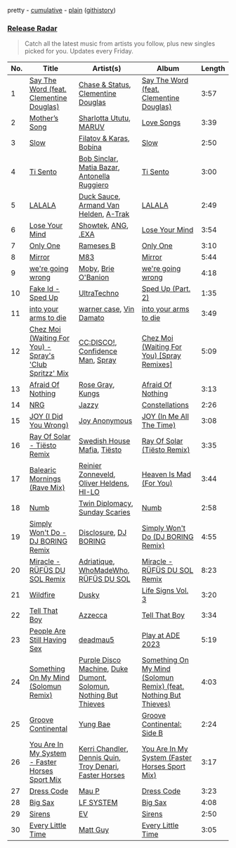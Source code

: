 pretty - [cumulative](/playlists/cumulative/Release%20Radar.md) - [plain](/playlists/plain/37i9dQZEVXbsudmxBFKW7G) ([githistory](https://github.githistory.xyz/vitokorn/spotify-playlist-archive/blob/master/playlists/plain/37i9dQZEVXbsudmxBFKW7G))

### [Release Radar](https://open.spotify.com/playlist/37i9dQZEVXbsudmxBFKW7G)

> Catch all the latest music from artists you follow, plus new singles picked for you. Updates every Friday.

| No. | Title | Artist(s) | Album | Length |
|---|---|---|---|---|
| 1 | [Say The Word (feat. Clementine Douglas)](https://open.spotify.com/track/1jxGhPyCn9SZR9eqrTduja) | [Chase & Status](https://open.spotify.com/artist/3jNkaOXasoc7RsxdchvEVq), [Clementine Douglas](https://open.spotify.com/artist/4DWuml4Jf6K81b5rAPwMb6) | [Say The Word (feat. Clementine Douglas)](https://open.spotify.com/album/6n71DzGS11DoNhdmGQGq5B) | 3:57 |
| 2 | [Mother’s Song](https://open.spotify.com/track/5Puot8KLTB7titKIIDr6g3) | [Sharlotta Ututu](https://open.spotify.com/artist/3smbN032eWc19zV55DUBth), [MARUV](https://open.spotify.com/artist/44T03OWDUjwDgg4IYgFCWi) | [Love Songs](https://open.spotify.com/album/3vDj5msb84cBE0JO6MaEQh) | 3:39 |
| 3 | [Slow](https://open.spotify.com/track/6AGyeJVyYLnPOkkSn7YCNx) | [Filatov & Karas](https://open.spotify.com/artist/5NW2uPFatEKjZQ5gpWD8HO), [Bobina](https://open.spotify.com/artist/7H63wD8xWXAKdYVjZmE90B) | [Slow](https://open.spotify.com/album/3lckCn6fuZcxbvGwa8orOv) | 2:50 |
| 4 | [Ti Sento](https://open.spotify.com/track/5PcmvoBshN5YfFmU4uSXwd) | [Bob Sinclar](https://open.spotify.com/artist/5YFS41yoX0YuFY39fq21oN), [Matia Bazar](https://open.spotify.com/artist/449mAbddAC2PAgNM3TLyc5), [Antonella Ruggiero](https://open.spotify.com/artist/7xELwlmfwkTUMKJNSxN5To) | [Ti Sento](https://open.spotify.com/album/7Cm248Tj1NigR5Jujq0IJq) | 3:00 |
| 5 | [LALALA](https://open.spotify.com/track/0vMAY6AodrM6yXH8Gi9Xzq) | [Duck Sauce](https://open.spotify.com/artist/0q8J3Yj810t5cpAYEJ7gxt), [Armand Van Helden](https://open.spotify.com/artist/3cQA9WH8liZfeja1DxcDYE), [A-Trak](https://open.spotify.com/artist/3TaUSUXn41GixL7zbvrIDt) | [LALALA](https://open.spotify.com/album/6hxVFjWlFEeezccloBHDKW) | 2:49 |
| 6 | [Lose Your Mind](https://open.spotify.com/track/5XQllC4XsoxGlPs3vXk5o0) | [Showtek](https://open.spotify.com/artist/3gk0OYeLFWYupGFRHqLSR7), [ANG](https://open.spotify.com/artist/3iGTIdf1fn9YmiiZiODGTl), [.EXA](https://open.spotify.com/artist/4fCHA6Os4QKfn5UngdAf3i) | [Lose Your Mind](https://open.spotify.com/album/7Mlc4tYbwzdmORE8TLxN0b) | 3:54 |
| 7 | [Only One](https://open.spotify.com/track/1MBehMaXU8nFUAPVuqF4pe) | [Rameses B](https://open.spotify.com/artist/06EfEcjc0vdvI6VNL0soIO) | [Only One](https://open.spotify.com/album/4Zzw1YOSdydjqP6uqxaSf7) | 3:10 |
| 8 | [Mirror](https://open.spotify.com/track/7C74FYSogQMpySq38PGJxg) | [M83](https://open.spotify.com/artist/63MQldklfxkjYDoUE4Tppz) | [Mirror](https://open.spotify.com/album/3nezsTrPW8H4MkHrOwwmZf) | 5:44 |
| 9 | [we're going wrong](https://open.spotify.com/track/0ZSKRyeth2Bo3sin3QvC6q) | [Moby](https://open.spotify.com/artist/3OsRAKCvk37zwYcnzRf5XF), [Brie O'Banion](https://open.spotify.com/artist/3EoSm0VXLJgVCAPsPS4a6G) | [we're going wrong](https://open.spotify.com/album/0cxzv4qbITfKKH1N2lxq65) | 4:18 |
| 10 | [Fake Id - Sped Up](https://open.spotify.com/track/6i7ajy1tEpB3nzxwxV4ifl) | [UltraTechno](https://open.spotify.com/artist/0ZKQGB49AwsmJwfbryeodZ) | [Sped Up (Part. 2)](https://open.spotify.com/album/4yscHaCx8L8DYo6SMMXY2x) | 1:35 |
| 11 | [into your arms to die](https://open.spotify.com/track/36aPqCbwtOBw1M80zzgEMP) | [warner case](https://open.spotify.com/artist/106OuakzOxxbXTuigEEf01), [Vin Damato](https://open.spotify.com/artist/4GZheXbY0Tx2Q2WNgTyOeD) | [into your arms to die](https://open.spotify.com/album/0NLBPOPsAZhhjn2sHt9pD2) | 3:49 |
| 12 | [Chez Moi (Waiting For You) - Spray's 'Club Spritzz' Mix](https://open.spotify.com/track/5JCjyRsnzkiic9vHoqpykC) | [CC:DISCO!](https://open.spotify.com/artist/37fxVoFAMzet5CiiDg7SL7), [Confidence Man](https://open.spotify.com/artist/0RwXnFrEoI8tltFvYpJgP6), [Spray](https://open.spotify.com/artist/7AyNPhiTjEsBF4HBBW4gDf) | [Chez Moi (Waiting For You) [Spray Remixes]](https://open.spotify.com/album/3MBM7C3aAOK5uPuneu8JvX) | 5:09 |
| 13 | [Afraid Of Nothing](https://open.spotify.com/track/2w0GwKe9lBBhArfBpcjXsy) | [Rose Gray](https://open.spotify.com/artist/5YYrWH3w4JYijU4JZrOXWA), [Kungs](https://open.spotify.com/artist/7keGfmQR4X5w0two1xKZ7d) | [Afraid Of Nothing](https://open.spotify.com/album/7CEVUPCS8SjIizi6Kx1jsm) | 3:13 |
| 14 | [NRG](https://open.spotify.com/track/44QkpZXInhOAPDWUrtHaUy) | [Jazzy](https://open.spotify.com/artist/7zAAwgV5Wqmvpb4GzvlRkP) | [Constellations](https://open.spotify.com/album/4iYUh0Cw9bB5XSObj8AuQq) | 2:26 |
| 15 | [JOY (I Did You Wrong)](https://open.spotify.com/track/53rqt9kOteeAvG11dBjq7n) | [Joy Anonymous](https://open.spotify.com/artist/3pK4EcflBpG1Kpmjk5LK2R) | [JOY (In Me All The Time)](https://open.spotify.com/album/1wgSgebPc22KAzCsVcCPMG) | 3:08 |
| 16 | [Ray Of Solar - Tiësto Remix](https://open.spotify.com/track/4HfQpalNYBccGOio2lqFbW) | [Swedish House Mafia](https://open.spotify.com/artist/1h6Cn3P4NGzXbaXidqURXs), [Tiësto](https://open.spotify.com/artist/2o5jDhtHVPhrJdv3cEQ99Z) | [Ray Of Solar (Tiësto Remix)](https://open.spotify.com/album/2wu3YZ0c80fgq9IcKhyDHH) | 3:35 |
| 17 | [Balearic Mornings (Rave Mix)](https://open.spotify.com/track/077AjPx334yMPROFwWZOUb) | [Reinier Zonneveld](https://open.spotify.com/artist/21A7bhIL1m6CNZn8y57PIZ), [Oliver Heldens](https://open.spotify.com/artist/5nki7yRhxgM509M5ADlN1p), [HI-LO](https://open.spotify.com/artist/0ETJQforv5OXgDgidQv9qd) | [Heaven Is Mad (For You)](https://open.spotify.com/album/5AwdBViQX8KJyd4cX2RBP7) | 3:44 |
| 18 | [Numb](https://open.spotify.com/track/6TvCNh37pSO9rp9fIhskKN) | [Twin Diplomacy](https://open.spotify.com/artist/5rweLVovWSRNfeuVvzPcCq), [Sunday Scaries](https://open.spotify.com/artist/0PavAVTZWBEpaj4iJdKCyj) | [Numb](https://open.spotify.com/album/6FnqdQC9PHxPoLE5rQqtrn) | 2:58 |
| 19 | [Simply Won't Do - DJ BORING Remix](https://open.spotify.com/track/6u7QJ9AVsSzkCGJZTzHQtC) | [Disclosure](https://open.spotify.com/artist/6nS5roXSAGhTGr34W6n7Et), [DJ BORING](https://open.spotify.com/artist/3MkIU5jhXTMK9pYQTRVI6p) | [Simply Won't Do (DJ BORING Remix)](https://open.spotify.com/album/75keapwOSA8CGgg6mjUXXY) | 4:55 |
| 20 | [Miracle - RÜFÜS DU SOL Remix](https://open.spotify.com/track/2yTjbIZDwHO41HIwDNPB8K) | [Adriatique](https://open.spotify.com/artist/02DWGcShQivFepRvGJ7xhB), [WhoMadeWho](https://open.spotify.com/artist/50Lr1puweM1hFsF1LpIZLM), [RÜFÜS DU SOL](https://open.spotify.com/artist/5Pb27ujIyYb33zBqVysBkj) | [Miracle - RÜFÜS DU SOL Remix](https://open.spotify.com/album/0YrIrVXVrpZZM7cjxF8erW) | 8:23 |
| 21 | [Wildfire](https://open.spotify.com/track/7DIozOikmcysjNyBZNcXG8) | [Dusky](https://open.spotify.com/artist/5gqoUf9vKKv96b1c0GBKwu) | [Life Signs Vol. 3](https://open.spotify.com/album/7owJoi3DP5T6buqX7jBiX8) | 3:20 |
| 22 | [Tell That Boy](https://open.spotify.com/track/34x9lHWBLEWgDSUUlx1T5Z) | [Azzecca](https://open.spotify.com/artist/2k5DY2QDU3kBi5DX7OQlWj) | [Tell That Boy](https://open.spotify.com/album/1pQODgWcJzz8oUoucbos1R) | 3:34 |
| 23 | [People Are Still Having Sex](https://open.spotify.com/track/2EPGY1op5Vhfb8Gf76uKAH) | [deadmau5](https://open.spotify.com/artist/2CIMQHirSU0MQqyYHq0eOx) | [Play at ADE 2023](https://open.spotify.com/album/7EV94H8o4sadxEd3nsR8gM) | 5:19 |
| 24 | [Something On My Mind (Solomun Remix)](https://open.spotify.com/track/7qoIMEX58PlFTai18Uf1ic) | [Purple Disco Machine](https://open.spotify.com/artist/2WBJQGf1bT1kxuoqziH5g4), [Duke Dumont](https://open.spotify.com/artist/61lyPtntblHJvA7FMMhi7E), [Solomun](https://open.spotify.com/artist/5wJK4kQAkVGjqM9x46KQOC), [Nothing But Thieves](https://open.spotify.com/artist/1kDGbuxWknIKx4FlgWxiSp) | [Something On My Mind (Solomun Remix) (feat. Nothing But Thieves)](https://open.spotify.com/album/5Nhg2ajevsFpPQM2wwccGH) | 4:03 |
| 25 | [Groove Continental](https://open.spotify.com/track/1mPcQLxdZ7sy20stCrzSYD) | [Yung Bae](https://open.spotify.com/artist/30FDJPN3RtwJZ20g5YGCRX) | [Groove Continental: Side B](https://open.spotify.com/album/6DJVP3L3EJcbOVYMHbAZyr) | 2:24 |
| 26 | [You Are In My System - Faster Horses Sport Mix](https://open.spotify.com/track/4cxpgHXbVh4sGwb1C7TAG2) | [Kerri Chandler](https://open.spotify.com/artist/7nqpEU6DCHkNtK1bYsyS3W), [Dennis Quin](https://open.spotify.com/artist/1iaGffGcjxdzSFkwfCN2Ul), [Troy Denari](https://open.spotify.com/artist/2cNKz5QJgfclP9Ay7Okghv), [Faster Horses](https://open.spotify.com/artist/3LpHT7su9Y4DLfV6NCfZKZ) | [You Are In My System (Faster Horses Sport Mix)](https://open.spotify.com/album/4x5rQlOXx23lz5aImLGMOt) | 3:17 |
| 27 | [Dress Code](https://open.spotify.com/track/0rK3a7tLRVgJBoc2DP3tIX) | [Mau P](https://open.spotify.com/artist/0w1sbtZVQoK6GzV4A4OkCv) | [Dress Code](https://open.spotify.com/album/4LvkMrD1HDDOzWHRS7GKE1) | 3:23 |
| 28 | [Big Sax](https://open.spotify.com/track/0SLMdIFvihZBi9ltG5iy5x) | [LF SYSTEM](https://open.spotify.com/artist/0HxX6imltnNXJyQhu4nsiO) | [Big Sax](https://open.spotify.com/album/4XrDlyhB96BtJN8tiburv5) | 4:08 |
| 29 | [Sirens](https://open.spotify.com/track/3HeOOjms1LHV4U91lKcbwd) | [EV](https://open.spotify.com/artist/1qOueWotu6CIb1GMoib2GX) | [Sirens](https://open.spotify.com/album/3L4Meb0nRGrUulc4Xp9esu) | 2:50 |
| 30 | [Every Little Time](https://open.spotify.com/track/5ThtmhhQkaGSbVq9CSK6Qn) | [Matt Guy](https://open.spotify.com/artist/09eFtzPTf7Rbkb1z7n7S5B) | [Every Little Time](https://open.spotify.com/album/1GT4rl83DhiEsl6yvUwOHC) | 3:05 |